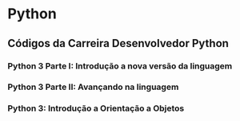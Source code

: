 # Python

## Códigos da Carreira Desenvolvedor Python

### Python 3 Parte I: Introdução a nova versão da linguagem

### Python 3 Parte II: Avançando na linguagem

### Python 3: Introdução a Orientação a Objetos